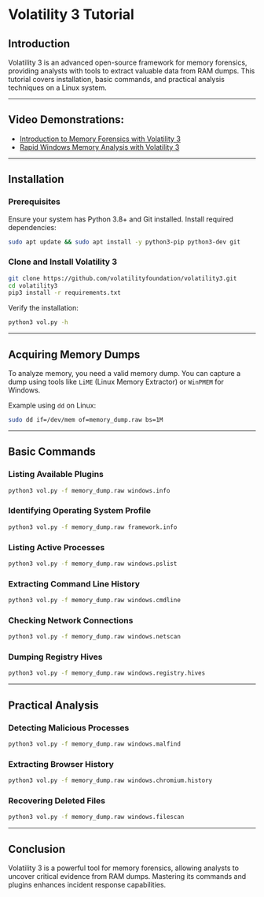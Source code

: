 # Volatility 3 Tutorial

## Introduction

Volatility 3 is an advanced open-source framework for memory forensics, providing analysts with tools to extract valuable data from RAM dumps. This tutorial covers installation, basic commands, and practical analysis techniques on a Linux system.

---

## Video Demonstrations:

- [Introduction to Memory Forensics with Volatility 3](https://www.youtube.com/watch?v=Uk3DEgY5Ue8)
- [Rapid Windows Memory Analysis with Volatility 3](https://www.youtube.com/watch?v=EqGoGwVCVwM&t=542s)

---

## Installation

### Prerequisites

Ensure your system has Python 3.8+ and Git installed. Install required dependencies:
```bash
sudo apt update && sudo apt install -y python3-pip python3-dev git
```

### Clone and Install Volatility 3

```bash
git clone https://github.com/volatilityfoundation/volatility3.git
cd volatility3
pip3 install -r requirements.txt
```

Verify the installation:
```bash
python3 vol.py -h
```

---

## Acquiring Memory Dumps

To analyze memory, you need a valid memory dump. You can capture a dump using tools like `LiME` (Linux Memory Extractor) or `WinPMEM` for Windows.

Example using `dd` on Linux:
```bash
sudo dd if=/dev/mem of=memory_dump.raw bs=1M
```

---

## Basic Commands

### Listing Available Plugins

```bash
python3 vol.py -f memory_dump.raw windows.info
```

### Identifying Operating System Profile

```bash
python3 vol.py -f memory_dump.raw framework.info
```

### Listing Active Processes

```bash
python3 vol.py -f memory_dump.raw windows.pslist
```

### Extracting Command Line History

```bash
python3 vol.py -f memory_dump.raw windows.cmdline
```

### Checking Network Connections

```bash
python3 vol.py -f memory_dump.raw windows.netscan
```

### Dumping Registry Hives

```bash
python3 vol.py -f memory_dump.raw windows.registry.hives
```

---

## Practical Analysis

### Detecting Malicious Processes

```bash
python3 vol.py -f memory_dump.raw windows.malfind
```

### Extracting Browser History

```bash
python3 vol.py -f memory_dump.raw windows.chromium.history
```

### Recovering Deleted Files

```bash
python3 vol.py -f memory_dump.raw windows.filescan
```

---

## Conclusion

Volatility 3 is a powerful tool for memory forensics, allowing analysts to uncover critical evidence from RAM dumps. Mastering its commands and plugins enhances incident response capabilities.
